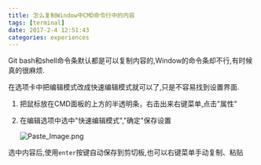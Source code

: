 ```yaml
---
title: 怎么复制Window中CMD命令行中的内容
tags: [terminal]
date: 2017-2-4 12:51:43
categories: experiences
---
```




Git bash和shell命令条默认都是可以复制内容的,Window的命令条却不行,有时候真的很麻烦.

在选项卡中把编辑模式改成快速编辑模式就可以了,只是不容易找到设置界面.

1. 把鼠标放在CMD面板的上方的半透明条，右击出来右键菜单,点击"属性"

2. 在编辑选项中选中"快速编辑模式","确定"保存设置

   ![Paste_Image.png](http://upload-images.jianshu.io/upload_images/4434201-d986d7e93dfc892b.png?imageMogr2/auto-orient/strip%7CimageView2/2/w/1240)

选中内容后,使用`enter`按键自动保存到剪切板,也可以右键菜单手动复制、粘贴








